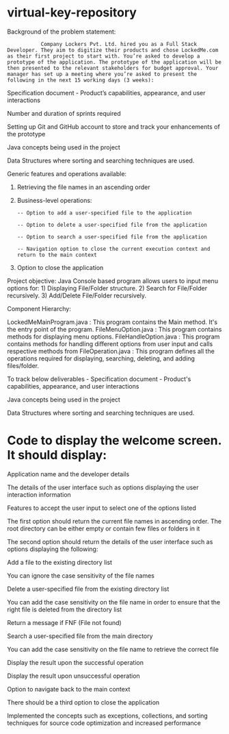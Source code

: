 # virtual-key-repository


Background of the problem statement:

               Company Lockers Pvt. Ltd. hired you as a Full Stack Developer. They aim to digitize their products and chose LockedMe.com as their first project to start with. You’re asked to develop a prototype of the application. The prototype of the application will be then presented to the relevant stakeholders for budget approval. Your manager has set up a meeting where you’re asked to present the following in the next 15 working days (3 weeks): 

Specification document - Product’s capabilities, appearance, and user interactions

Number and duration of sprints required 

Setting up Git and GitHub account to store and track your enhancements of the prototype 

Java concepts being used in the project 

Data Structures where sorting and searching techniques are used. 

Generic features and operations available: 

  1)  Retrieving the file names in an ascending order

  2)  Business-level operations:

          -- Option to add a user-specified file to the application

          -- Option to delete a user-specified file from the application

          -- Option to search a user-specified file from the application

          -- Navigation option to close the current execution context and return to the main context

  3)  Option to close the application



Project objective: 
       Java Console based program allows users to input menu options for:
             1) Displaying File/Folder structure.
             2) Search for File/Folder recursively.
             3) Add/Delete File/Folder recursively.

 Component Hierarchy:
                                                                      
LockedMeMainProgram.java	 :
                This program contains the Main method. It's the entry point of the program.
FileMenuOption.java	       :
                This program contains methods for displaying menu options.
FileHandleOption.java	     :
                This program contains methods for handling different options from user input and calls respective methods from 
FileOperation.java	        :
                This program defines all the operations required for displaying, searching, deleting, and adding files/folder.




To track below deliverables -
Specification document - Product's capabilities, appearance, and user interactions

Java concepts being used in the project 

Data Structures where sorting and searching techniques are used. 



# Code to display the welcome screen. It should display:

Application name and the developer details 

The details of the user interface such as options displaying the user interaction information 

Features to accept the user input to select one of the options listed 

The first option should return the current file names in ascending order. The root directory can be either empty or contain few files or folders in it

 The second option should return the details of the user interface such as options displaying the following:

Add a file to the existing directory list

You can ignore the case sensitivity of the file names 

Delete a user-specified file from the existing directory list

You can add the case sensitivity on the file name in order to ensure that the right file is deleted from the directory list

Return a message if FNF (File not found)

Search a user-specified file from the main directory

You can add the case sensitivity on the file name to retrieve the correct file

Display the result upon the successful operation

Display the result upon unsuccessful operation

Option to navigate back to the main context

There should be a third option to close the application

Implemented the concepts such as exceptions, collections, and sorting techniques for source code optimization and increased performance
